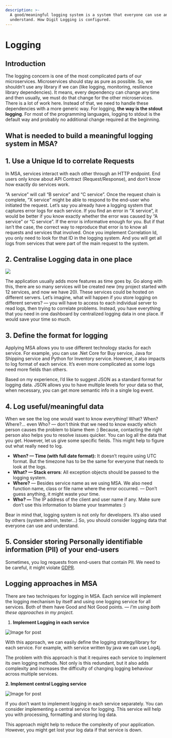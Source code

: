 ```yaml
---
description: >-
  A good/meaningful logging system is a system that everyone can use and
  understand. How Digit Logging is configured.
---
```


# Logging

## Introduction

The logging concern is one of the most complicated parts of our microservices. Microservices should stay as pure as possible. So, we shouldn’t use any library if we can \(like logging, monitoring, resilience library dependencies\). It means, every dependency can change any time and then usually, we must do that change for the other microservices. There is a lot of work here. Instead of that, we need to handle these dependencies with a more generic way. For logging, **the way is the stdout logging**. For most of the programming languages, logging to stdout is the default way and probably no additional change required at the beginning.

## What is needed to build a meaningful logging system in MSA?

## **1. Use a Unique Id to correlate Requests**

In MSA, services interact with each other through an HTTP endpoint. End users only know about API Contract \(Request/Response\), and don’t know how exactly do services work.

“A service” will call “B service” and “C service”. Once the request chain is complete, “X service” might be able to respond to the end-user who initiated the request. Let’s say you already have a logging system that captures error logs for each service. If you find an error in “X service”, it would be better if you know exactly whether the error was caused by “A service” or “C service”. If the error is informative enough for you. But if that isn’t the case, the correct way to reproduce that error is to know all requests and services that involved. Once you implement Correlation Id, you only need to look for that ID in the logging system. And you will get all logs from services that were part of the main request to the system.

## **2. Centralise Logging data in one place**

![](https://miro.medium.com/max/1600/1*DgjE3_C6GISqbznXN8fXjA.png)

The application usually adds more features as time goes by. Go along with this, there are so many services will be created new \(my project started with 12 services, and now we have 20\). These services could be hosted on different servers. Let’s imagine, what will happen if you store logging on different servers? — you will have to access to each individual server to read logs, then trying to correlate problems. Instead, you have everything that you need in one dashboard by centralized logging data in one place. If would save your time so much.

## **3. Define the format for logging**

Applying MSA allows you to use different technology stacks for each service. For example, you can use .Net Core for Buy service, Java for Shipping service and Python for Inventory service. However, it also impacts to log format of each service. It’s even more complicated as some logs need more fields than others.

Based on my experience, I’d like to suggest JSON as a standard format for logging data. JSON allows you to have multiple levels for your data so that, when necessary, you can get more semantic info in a single log event.

## **4. Log useful/meaningful data**

When we see the log one would want to know everything! What? When? Where?… even Who? — don’t think that we need to know exactly which person causes the problem to blame them :\) Because, contacting the right person also helps you to resolve issues quicker. You can log all the data that you get. However, let us give some specific fields. This might help to figure out what really need to log.

* **When? — Time \(with full date format\):** It doesn’t require using UTC format. But the timezone has to be the same for everyone that needs to look at the logs.
* **What? — Stack errors**: All exception objects should be passed to the logging system.
* **Where?** — Besides service name as we using MSA. We also need function name, class or file name where the error occurred. — Don’t guess anything, it might waste your time.
* **Who? —** The IP address of the client and user name if any. Make sure don’t use this information to blame your teammates :\)

Bear in mind that, logging system is not only for developers. It’s also used by others \(system admin, tester…\) So, you should consider logging data that everyone can use and understand.

## **5. Consider storing Personally identifiable information \(PII\) of your end-users**

Sometimes, you log requests from end-users that contain PII. We need to be careful, it might violate [GDPR](https://gdpr-info.eu/).

## Logging approaches in MSA

There are two techniques for logging in MSA. Each service will implement the logging mechanism by itself and using one logging service for all services. Both of them have Good and Not Good points. — _I’m using both these approaches in my project._

1. **Implement Logging in each service**

![Image for post](https://miro.medium.com/max/566/1*4C-xD6SxmfVbZPABmpDyFA.png)

With this approach, we can easily define the logging strategy/library for each service. For example, with service written by java we can use Log4j.

The problem with this approach is that it requires each service to implement its own logging methods. Not only is this redundant, but it also adds complexity and increases the difficulty of changing logging behaviour across multiple services.

**2. Implement central Logging service**

![Image for post](https://miro.medium.com/max/572/1*Gw-vGPXh4dABab1Hi-ZRJQ.png)

If you don’t want to implement logging in each service separately. You can consider implementing a central service for logging. This service will help you with processing, formatting and storing log data.

This approach might help to reduce the complexity of your application. However, you might get lost your log data if that service is down.

